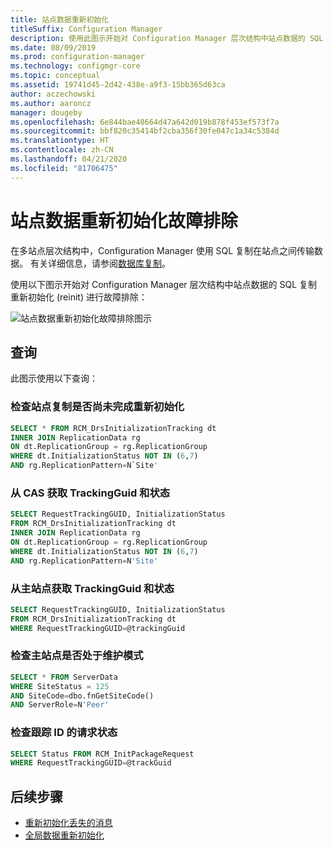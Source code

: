 ```yaml
---
title: 站点数据重新初始化
titleSuffix: Configuration Manager
description: 使用此图示开始对 Configuration Manager 层次结构中站点数据的 SQL 复制重新初始化进行故障排除
ms.date: 08/09/2019
ms.prod: configuration-manager
ms.technology: configmgr-core
ms.topic: conceptual
ms.assetid: 19741d45-2d42-438e-a9f3-15bb365d63ca
author: aczechowski
ms.author: aaroncz
manager: dougeby
ms.openlocfilehash: 6e844bae40664d47a642d019b878f453ef573f7a
ms.sourcegitcommit: bbf820c35414bf2cba356f30fe047c1a34c5384d
ms.translationtype: HT
ms.contentlocale: zh-CN
ms.lasthandoff: 04/21/2020
ms.locfileid: "81706475"
---
```

# <a name="troubleshoot-site-data-reinit"></a>站点数据重新初始化故障排除

在多站点层次结构中，Configuration Manager 使用 SQL 复制在站点之间传输数据。 有关详细信息，请参阅[数据库复制](../../../plan-design/hierarchy/database-replication.md)。

使用以下图示开始对 Configuration Manager 层次结构中站点数据的 SQL 复制重新初始化 (reinit) 进行故障排除：

![站点数据重新初始化故障排除图示](media/site-data-reinit.svg)

## <a name="queries"></a>查询

此图示使用以下查询：

### <a name="check-if-site-replication-hasnt-finished-reinit"></a>检查站点复制是否尚未完成重新初始化

```sql
SELECT * FROM RCM_DrsInitializationTracking dt
INNER JOIN ReplicationData rg
ON dt.ReplicationGroup = rg.ReplicationGroup
WHERE dt.InitializationStatus NOT IN (6,7)
AND rg.ReplicationPattern=N`Site'
```

### <a name="get-the-trackingguid--status-from-the-cas"></a>从 CAS 获取 TrackingGuid 和状态

```sql
SELECT RequestTrackingGUID, InitializationStatus
FROM RCM_DrsInitializationTracking dt
INNER JOIN ReplicationData rg
ON dt.ReplicationGroup = rg.ReplicationGroup
WHERE dt.InitializationStatus NOT IN (6,7)
AND rg.ReplicationPattern=N'Site'
```

### <a name="get-the-trackingguid--status-from-the-primary-site"></a>从主站点获取 TrackingGuid 和状态

```sql
SELECT RequestTrackingGUID, InitializationStatus
FROM RCM_DrsInitializationTracking dt
WHERE RequestTrackingGUID=@trackingGuid
```

### <a name="check-primary-site-isnt-in-maintenance-mode"></a>检查主站点是否处于维护模式

```sql
SELECT * FROM ServerData
WHERE SiteStatus = 125
AND SiteCode=dbo.fnGetSiteCode()
AND ServerRole=N'Peer'
```

### <a name="check-request-status-for-the-tracking-id"></a>检查跟踪 ID 的请求状态

```sql
SELECT Status FROM RCM_InitPackageRequest
WHERE RequestTrackingGUID=@trackGuid
```

## <a name="next-steps"></a>后续步骤

- [重新初始化丢失的消息](reinit-missing-message.md)
- [全局数据重新初始化](global-data-reinit.md)
